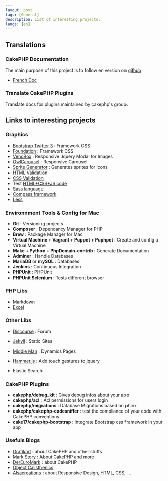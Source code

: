 ```yaml
---
layout: post
tags: [General]
description: List of interesting projects.
langs: [en]
---
```


## Translations

### CakePHP Documentation

The main purpose of this project is to follow en version on [github](https://github.com/cakephp/docs)

- [French Doc](http://book.cakephp.org/2.0/fr/index.html)

### Translate CakePHP Plugins

Translate docs for plugins maintained by cakephp's group.

## Links to interesting projects

### Graphics

- [Bootstrap Twitter 3](http://getbootstrap.com) : Framework CSS
- [Foundation](http://foundation.zurb.com) : Framework CSS
- [VenoBox](http://lab.veno.it/venobox) : Responsive Jquery Modal for Images
- [OwlCarousel](http://www.owlcarousel.owlgraphic.com) : Responsive Carousel
- [Sprite Generator](http://spritegen.website-performance.org) : Generates sprites for icons
- [HTML Validation](http://validator.w3.org)
- [CSS Validation](http://jigsaw.w3.org/css-validator)
- Test [HTML+CSS+JS code](http://jsbin.com)
- [Sass language](http://sass-lang.com)
- [Compass framework](http://compass-style.org)
- [Less](http://lesscss.org)

### Environnment Tools & Config for Mac

- **Git** : Versioning projects
- **Composer** : Dependancy Manager for PHP
- **Brew** : Package Manager for Mac
- **Virtual Machine + Vagrant + Puppet + Puphpet** : Create and config a Virtual Machine
- **Make + Python + PhpDomain-contrib** : Generate Documentation
- **Adminer** : Handle Databases
- **MariaDB** or **mySQL** : Databases
- **Jenkins** : Continuous Integration
- **PHPUnit** : PHPUnit
- **PHPUnit Selenium** : Tests different browser

### PHP Libs

- [Markdown](https://michelf.ca/projects/php-markdown)
- [Excel](https://github.com/PHPOffice/PHPExcel)

### Other Libs
- [Discourse](https://github.com/discourse/discourse) : Forum
- [Jekyll](http://jekyllrb.com) : Static Sites
- [Middle Man](http://middlemanapp.com/basics/dynamic-pages) : Dynamics Pages

- [Hammer.js](http://hammerjs.github.io) : Add touch gestures to jquery
- Elastic Search

### CakePHP Plugins

- **cakephp/debug_kit** : Gives debug infos about your app
- **cakephp/acl** : Acl permissions for users login
- **cakephp/migrations** : Database Migrations based on phinx
- **cakephp/cakephp-codesniffer** : test the compliance of your code with CakePHP conventions
- **cake17/cakephp-bootstrap** : Integrate Bootstrap css framework in your app

### Usefuls Blogs

- [Grafikart](http://www.grafikart.fr/tutoriels) : about CakePHP and other stuffs
- [Mark Story](http://mark-story.com/posts/archive) : About CakePHP and more
- [DerEuroMark](http://www.dereuromark.de) : about CakePHP
- [Object Calisthenics](http://williamdurand.fr/2013/06/03/object-calisthenics)
- [Alsacreations](http://www.alsacreations.com/tutoriels/) : about Responsive Design, HTML, CSS, ...
